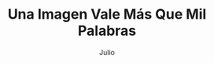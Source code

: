 ---
layout: post
title: Una Imagen Vale Más Que Mil Palabras
author: Julio
tags: visualizacion-de-datos
excerpt_separator: <!--more-->
---